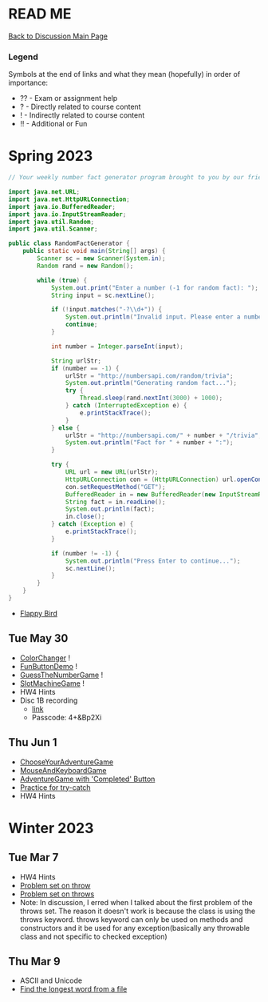 # READ ME

[Back to Discussion Main Page](https://github.com/TejasViswa/PIC20A_Disc)
### Legend
Symbols at the end of links and what they mean (hopefully) in order of importance:
- ?? - Exam or assignment help
- ? - Directly related to course content
- ! - Indirectly related to course content
- !! - Additional or Fun

# Spring 2023
```java
// Your weekly number fact generator program brought to you by our friend ChatGPT

import java.net.URL;
import java.net.HttpURLConnection;
import java.io.BufferedReader;
import java.io.InputStreamReader;
import java.util.Random;
import java.util.Scanner;

public class RandomFactGenerator {
    public static void main(String[] args) {
        Scanner sc = new Scanner(System.in);
        Random rand = new Random();

        while (true) {
            System.out.print("Enter a number (-1 for random fact): ");
            String input = sc.nextLine();

            if (!input.matches("-?\\d+")) {
                System.out.println("Invalid input. Please enter a number or -1 for random fact.");
                continue;
            }

            int number = Integer.parseInt(input);

            String urlStr;
            if (number == -1) {
                urlStr = "http://numbersapi.com/random/trivia";
                System.out.println("Generating random fact...");
                try {
                    Thread.sleep(rand.nextInt(3000) + 1000);
                } catch (InterruptedException e) {
                    e.printStackTrace();
                }
            } else {
                urlStr = "http://numbersapi.com/" + number + "/trivia";
                System.out.println("Fact for " + number + ":");
            }

            try {
                URL url = new URL(urlStr);
                HttpURLConnection con = (HttpURLConnection) url.openConnection();
                con.setRequestMethod("GET");
                BufferedReader in = new BufferedReader(new InputStreamReader(con.getInputStream()));
                String fact = in.readLine();
                System.out.println(fact);
                in.close();
            } catch (Exception e) {
                e.printStackTrace();
            }

            if (number != -1) {
                System.out.println("Press Enter to continue...");
                sc.nextLine();
            }
        }
    }
}

```

- [Flappy Bird](https://github.com/TejasViswa/PIC20A_Disc/tree/main/FlappyBird)

## Tue May 30
- [ColorChanger](ColorChanger.java) !
- [FunButtonDemo](FunButtonDemo.java) !
- [GuessTheNumberGame](GuessTheNumberGame.java) !
- [SlotMachineGame](SlotMachineGame.java) !
- HW4 Hints
- Disc 1B recording
    - [link](https://ucla.zoom.us/rec/share/aFczBiaW3iAiqWsGsOkYQBPB0XguvVAnmiAV2iH495A-9g_jbSKPwjCz8pg68Zu1.OeO5f8Cjdta7x4zK)
    - Passcode: 4+&Bp2Xi 

## Thu Jun 1
- [ChooseYourAdventureGame](ChooseYourAdventureGame.java)
- [MouseAndKeyboardGame](MouseAndKeyboardGame.java)
- [AdventureGame with 'Completed' Button](AdventureGame.java)
- [Practice for try-catch](https://www.geeksforgeeks.org/output-java-programs-set-41-try-catch/?ref=rp)
- HW4 Hints

# Winter 2023
## Tue Mar 7
- HW4 Hints
- [Problem set on throw](https://www.geeksforgeeks.org/output-java-programs-set-39-throw-keyword/?ref=rp)
- [Problem set on throws](https://www.geeksforgeeks.org/output-java-programs-set-44-throws-keyword/?ref=rp)
- Note: In discussion, I erred when I talked about the first problem of the throws set. The reason it doesn't work is because the class is using the throws keyword. throws keyword can only be used on methods and constructors and it be used for any exception(basically any throwable class and not specific to checked exception)

## Thu Mar 9
- ASCII and Unicode
- [Find the longest word from a file](LongestWord.java)
